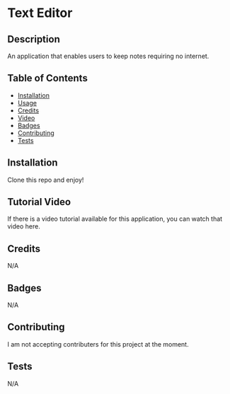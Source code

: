 # Text Editor

## Description

An application that enables users to keep notes requiring no internet.

## Table of Contents

- [Installation](#installation)
- [Usage](#usage)
- [Credits](#credits)
- [Video](#video)
- [Badges](#badges)
- [Contributing](#contributing)
- [Tests](#tests)

## Installation

Clone this repo and enjoy!

## Tutorial Video

If there is a video tutorial available for this application, you can watch that video here.

## Credits

N/A

## Badges

N/A

## Contributing

I am not accepting contributers for this project at the moment.

## Tests

N/A

